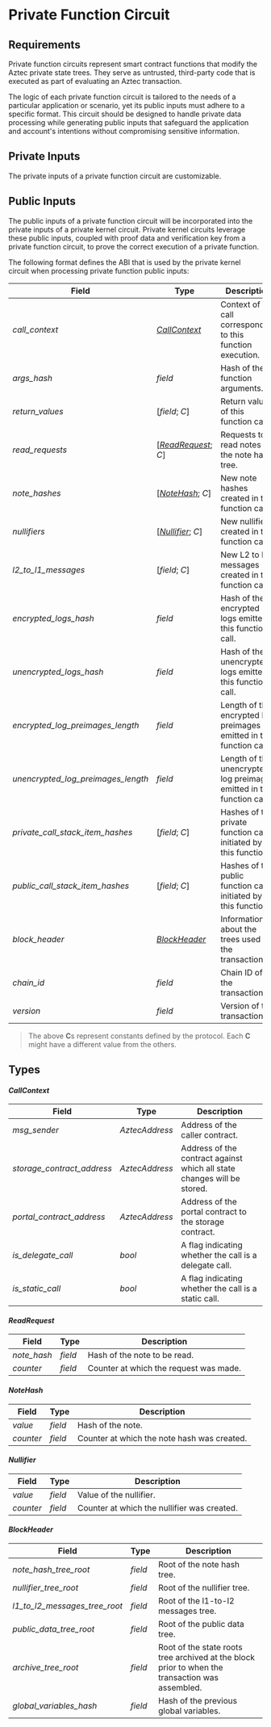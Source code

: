 # Private Function Circuit

## Requirements

Private function circuits represent smart contract functions that modify the Aztec private state trees. They serve as untrusted, third-party code that is executed as part of evaluating an Aztec transaction.

The logic of each private function circuit is tailored to the needs of a particular application or scenario, yet its public inputs must adhere to a specific format. This circuit should be designed to handle private data processing while generating public inputs that safeguard the application and account's intentions without compromising sensitive information.

## Private Inputs

The private inputs of a private function circuit are customizable.

## Public Inputs

The public inputs of a private function circuit will be incorporated into the private inputs of a private kernel circuit. Private kernel circuits leverage these public inputs, coupled with proof data and verification key from a private function circuit, to prove the correct execution of a private function.

The following format defines the ABI that is used by the private kernel circuit when processing private function public inputs:

| Field                              | Type                                 | Description                                                            |
| ---------------------------------- | ------------------------------------ | ---------------------------------------------------------------------- |
| _call_context_                     | _[CallContext](#callcontext)_        | Context of the call corresponding to this function execution.          |
| _args_hash_                        | _field_                              | Hash of the function arguments.                                        |
| _return_values_                    | [_field_; _C_]                       | Return values of this function call.                                   |
| _read_requests_                    | [_[ReadRequest](#readrequest)_; _C_] | Requests to read notes in the note hash tree.                          |
| _note_hashes_                      | [_[NoteHash](#notehash)_; _C_]       | New note hashes created in this function call.                         |
| _nullifiers_                       | [_[Nullifier](#nullifier)_; _C_]     | New nullifiers created in this function call.                          |
| _l2_to_l1_messages_                | [_field_; _C_]                       | New L2 to L1 messages created in this function call.                   |
| _encrypted_logs_hash_              | _field_                              | Hash of the encrypted logs emitted in this function call.              |
| _unencrypted_logs_hash_            | _field_                              | Hash of the unencrypted logs emitted in this function call.            |
| _encrypted_log_preimages_length_   | _field_                              | Length of the encrypted log preimages emitted in this function call.   |
| _unencrypted_log_preimages_length_ | _field_                              | Length of the unencrypted log preimages emitted in this function call. |
| _private_call_stack_item_hashes_   | [_field_; _C_]                       | Hashes of the private function calls initiated by this function.       |
| _public_call_stack_item_hashes_    | [_field_; _C_]                       | Hashes of the public function calls initiated by this function.        |
| _block_header_                     | _[BlockHeader](#blockheader)_        | Information about the trees used for the transaction.                  |
| _chain_id_                         | _field_                              | Chain ID of the transaction.                                           |
| _version_                          | _field_                              | Version of the transaction.                                            |

> The above **C**s represent constants defined by the protocol. Each **C** might have a different value from the others.

## Types

#### _CallContext_

| Field                      | Type           | Description                                                             |
| -------------------------- | -------------- | ----------------------------------------------------------------------- |
| _msg_sender_               | _AztecAddress_ | Address of the caller contract.                                         |
| _storage_contract_address_ | _AztecAddress_ | Address of the contract against which all state changes will be stored. |
| _portal_contract_address_  | _AztecAddress_ | Address of the portal contract to the storage contract.                 |
| _is_delegate_call_         | _bool_         | A flag indicating whether the call is a delegate call.                  |
| _is_static_call_           | _bool_         | A flag indicating whether the call is a static call.                    |

#### _ReadRequest_

| Field       | Type    | Description                            |
| ----------- | ------- | -------------------------------------- |
| _note_hash_ | _field_ | Hash of the note to be read.           |
| _counter_   | _field_ | Counter at which the request was made. |

#### _NoteHash_

| Field     | Type    | Description                                 |
| --------- | ------- | ------------------------------------------- |
| _value_   | _field_ | Hash of the note.                           |
| _counter_ | _field_ | Counter at which the note hash was created. |

#### _Nullifier_

| Field     | Type    | Description                                 |
| --------- | ------- | ------------------------------------------- |
| _value_   | _field_ | Value of the nullifier.                     |
| _counter_ | _field_ | Counter at which the nullifier was created. |

#### _BlockHeader_

| Field                         | Type    | Description                                                                                     |
| ----------------------------- | ------- | ----------------------------------------------------------------------------------------------- |
| _note_hash_tree_root_         | _field_ | Root of the note hash tree.                                                                     |
| _nullifier_tree_root_         | _field_ | Root of the nullifier tree.                                                                     |
| _l1_to_l2_messages_tree_root_ | _field_ | Root of the l1-to-l2 messages tree.                                                             |
| _public_data_tree_root_       | _field_ | Root of the public data tree.                                                                   |
| _archive_tree_root_           | _field_ | Root of the state roots tree archived at the block prior to when the transaction was assembled. |
| _global_variables_hash_       | _field_ | Hash of the previous global variables.                                                          |
